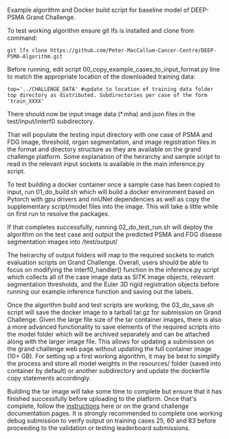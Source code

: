 Example algorithm and Docker build script for baseline model of DEEP-PSMA Grand Challenge.


To test working algorithm ensure git lfs is installed and clone from command:
```
git lfs clone https://github.com/Peter-MacCallum-Cancer-Centre/DEEP-PSMA-Algorithm.git
```


Before running, edit script 00_copy_example_cases_to_input_format.py line to match the appropriate location of the downloaded training data:

```
top='../CHALLENGE_DATA' #update to location of training data folder top directory as distributed. Subdirectories per case of the form 'train_XXXX'
```
There should now be input image data (*.mha) and json files in the test/input/interf0 subdirectory. 

That will populate the testing input directory with one case of PSMA and FDG image, threshold, organ segmentation, and image registration files in the format and directory structure as they are available on the grand challenge platform. Some explanation of the heirarchy and sample script to read in the relevant input sockets is available in the main inference.py script.

To test building a docker container once a sample case has been copied to input, run 01_do_build.sh which will build a docker environment based on Pytorch with gpu drivers and nnUNet dependencies as well as copy the supplementary script/model files into the image. This will take a little while on first run to resolve the packages.

If that completes successfully, running 02_do_test_run.sh will deploy the algorithm on the test case and output the predicted PSMA and FDG disease segmentation images into /test/output/

The heirarchy of output folders will map to the required sockets to match evaluation scripts on Grand Challenge. Overall, users should be able to focus on modifying the interf0_handler() function in the inference.py script which collects all of the case image data as SITK image objects, relevant segmentation thresholds, and the Euler 3D rigid registration objects before running our example inference function and saving out the labels.

Once the algorithm build and test scripts are working, the 03_do_save.sh script will save the docker image to a tarball tar.gz for submission on Grand Challenge. Given the large file size of the tar container images, there is also a more advanced functionality to save elements of the required scripts into the model folder which will be archived separately and can be attached along with the larger image file. This allows for updating a submission on the grand challenge web page without updating the full container image (10+ GB). For setting up a first working algorithm, it may be best to simplify the process and store all model weights in the resources/ folder (saved into container by default) or another subdirectory and update the dockerfile copy statements accordingly.

Building the tar image will take some time to complete but ensure that it has finished successfully before uploading to the platform. Once that's complete, follow the [instructions](https://deep-psma.grand-challenge.org/how-to-submit-your-algorithm/) here or on the grand challenge documentation pages. It is strongly recommended to complete one working debug submission to verify output on training cases 25, 60 and 83 before proceeding to the validation or testing leaderboard submissions.
